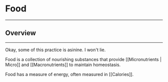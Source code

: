 # Food
---
## Overview
___

Okay, some of this practice is asinine. I won't lie.

Food is a collection of nourishing substances that provide [[Micronutrients | Micro]] and [[Macronutrients]] to maintain homeostasis. 

Food has a measure of energy, often measured in [[Calories]].